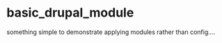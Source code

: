 basic_drupal_module
===================

something simple to demonstrate applying modules rather than config....
